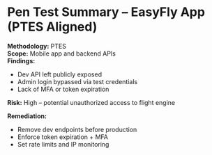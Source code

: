 # Pen Test Summary – EasyFly App (PTES Aligned)

**Methodology:** PTES  
**Scope:** Mobile app and backend APIs  
**Findings:**
- Dev API left publicly exposed  
- Admin login bypassed via test credentials  
- Lack of MFA or token expiration

**Risk:** High – potential unauthorized access to flight engine

**Remediation:**  
- Remove dev endpoints before production  
- Enforce token expiration + MFA  
- Set rate limits and IP monitoring

